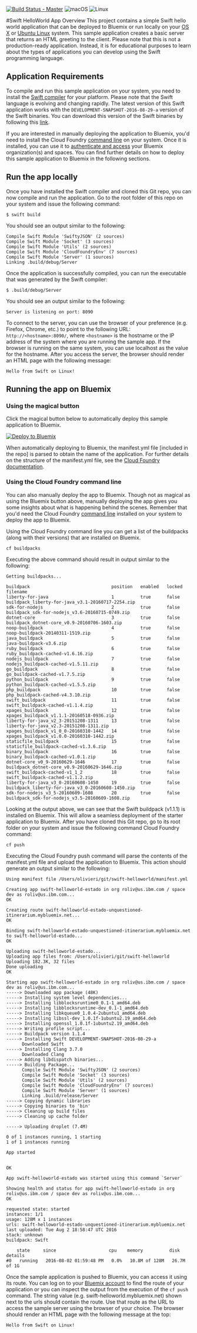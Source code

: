[![Build Status - Master](https://travis-ci.org/IBM-Bluemix/swift-helloworld.svg?branch=bluemix-estado)](https://travis-ci.org/IBM-Bluemix/swift-helloworld)
![macOS](https://img.shields.io/badge/os-macOS-green.svg?style=flat)
![Linux](https://img.shields.io/badge/os-linux-green.svg?style=flat)

#Swift HelloWorld App Overview
This project contains a simple Swift hello world application that can be deployed to Bluemix or run locally on your [OS X](http://www.apple.com/osx/) or [Ubuntu Linux](http://www.ubuntu.com/download) system.  This sample application creates a basic server that returns an HTML greeting to the client.  Please note that this is not a production-ready application.  Instead, it is for educational purposes to learn about the types of applications you can develop using the Swift programming language.

## Application Requirements
To compile and run this sample application on your system, you need to install the [Swift compiler](https://swift.org/download/) for your platform. Please note that the Swift language is evolving and changing rapidly. The latest version of this Swift application works with the `DEVELOPMENT-SNAPSHOT-2016-08-29-a` version of the Swift binaries. You can download this version of the Swift binaries by following this [link](https://swift.org/download/).

If you are interested in manually deploying the application to Bluemix, you'd need to install the Cloud Foundry [command line](https://docs.cloudfoundry.org/devguide/cf-cli/install-go-cli.html) on your system.  Once it is installed, you can use it to [authenticate and access](https://www.ng.bluemix.net/docs/starters/install_cli.html) your Bluemix organization(s) and spaces.  You can find further details on how to deploy this sample application to Bluemix in the following sections.

## Run the app locally
Once you have installed the Swift compiler and cloned this Git repo, you can now compile and run the application. Go to the root folder of this repo on your system and issue the following command:
```
$ swift build
```
You should see an output similar to the following:
```
Compile Swift Module 'SwiftyJSON' (2 sources)
Compile Swift Module 'Socket' (3 sources)
Compile Swift Module 'Utils' (2 sources)
Compile Swift Module 'CloudFoundryEnv' (7 sources)
Compile Swift Module 'Server' (1 sources)
Linking .build/debug/Server
```
Once the application is successfully compiled, you can run the executable that was generated by the Swift compiler:
```
$ .build/debug/Server
```
You should see an output similar to the following:

```
Server is listening on port: 8090
```

To connect to the server, you can use the browser of your preference (e.g. Firefox, Chrome, etc.) to point to the following URL: `http://<hostname>:8090/`, where `<hostname>` is the hostname or the IP address of the system where you are running the sample app.  If the browser is running on the same system, you can use localhost as the value for the hostname.  After you access the server, the browser should render an HTML page with the following message:

```
Hello from Swift on Linux!
```

## Running the app on Bluemix
### Using the magical button
Click the magical button below to automatically deploy this sample application to Bluemix.

[![Deploy to Bluemix](https://bluemix.net/deploy/button.png)](https://bluemix.net/deploy)

When automatically deploying to Bluemix, the manifest.yml file [included in the repo] is parsed to obtain the name of the application.  For further details on the structure of the manifest.yml file, see the [Cloud Foundry documentation](https://docs.cloudfoundry.org/devguide/deploy-apps/manifest.html#minimal-manifest).

### Using the Cloud Foundry command line
You can also manually deploy the app to Bluemix.  Though not as magical as using the Bluemix button above, manually deploying the app gives you some insights about what is happening behind the scenes.  Remember that you'd need the Cloud Foundry [command line](https://www.ng.bluemix.net/docs/starters/install_cli.html) installed on your system to deploy the app to Bluemix.

Using the Cloud Foundry command line you can get a list of the buildpacks (along with their versions) that are installed on Bluemix.

```
cf buildpacks
```

Executing the above command should result in output similar to the following:

```
Getting buildpacks...

buildpack                               position   enabled   locked   filename   
liberty-for-java                        1          true      false    buildpack_liberty-for-java_v3.1-20160717-2254.zip   
sdk-for-nodejs                          2          true      false    buildpack_sdk-for-nodejs_v3.6-20160715-0749.zip   
dotnet-core                             3          true      false    buildpack_dotnet-core_v0.9-20160706-1603.zip   
noop-buildpack                          4          true      false    noop-buildpack-20140311-1519.zip   
java_buildpack                          5          true      false    java-buildpack-v3.6.zip   
ruby_buildpack                          6          true      false    ruby_buildpack-cached-v1.6.16.zip   
nodejs_buildpack                        7          true      false    nodejs_buildpack-cached-v1.5.11.zip   
go_buildpack                            8          true      false    go_buildpack-cached-v1.7.5.zip   
python_buildpack                        9          true      false    python_buildpack-cached-v1.5.5.zip   
php_buildpack                           10         true      false    php_buildpack-cached-v4.3.10.zip   
swift_buildpack                         11         true      false    swift_buildpack-cached-v1.1.4.zip   
xpages_buildpack                        12         true      false    xpages_buildpack_v1.1.1-20160518-0936.zip   
liberty-for-java_v2_3-20151208-1311     13         true      false    liberty-for-java_v2.3-20151208-1311.zip   
xpages_buildpack_v1_0_0-20160310-1442   14         true      false    xpages_buildpack_v1.0.0-20160310-1442.zip   
staticfile_buildpack                    15         true      false    staticfile_buildpack-cached-v1.3.6.zip   
binary_buildpack                        16         true      false    binary_buildpack-cached-v1.0.1.zip   
dotnet-core_v0_9-20160629-1646          17         true      false    buildpack_dotnet-core_v0.9-20160629-1646.zip   
swift_buildpack-cached-v1_1_2           18         true      false    swift_buildpack-cached-v1.1.2.zip   
liberty-for-java_v3_0-20160608-1450     19         true      false    buildpack_liberty-for-java_v3_0-20160608-1450.zip   
sdk-for-nodejs_v3_5-20160609-1608       20         true      false    buildpack_sdk-for-nodejs_v3.5-20160609-1608.zip   
```

Looking at the output above, we can see that the Swift buildpack (v1.1.1) is installed on Bluemix.  This will allow a seamless deployment of the starter application to Bluemix. After you have cloned this Git repo, go to its root folder on your system and issue the following command Cloud Foundry command:

```
cf push
```

Executing the Cloud Foundry push command will parse the contents of the manifest.yml file and upload the application to Bluemix.  This action should generate an output similar to the following:

```
Using manifest file /Users/olivieri/git/swift-helloworld/manifest.yml

Creating app swift-helloworld-estado in org roliv@us.ibm.com / space dev as roliv@us.ibm.com...
OK

Creating route swift-helloworld-estado-unquestioned-itinerarium.mybluemix.net...
OK

Binding swift-helloworld-estado-unquestioned-itinerarium.mybluemix.net to swift-helloworld-estado...
OK

Uploading swift-helloworld-estado...
Uploading app files from: /Users/olivieri/git/swift-helloworld
Uploading 182.3K, 32 files
Done uploading               
OK

Starting app swift-helloworld-estado in org roliv@us.ibm.com / space dev as roliv@us.ibm.com...
-----> Downloaded app package (48K)
-----> Installing system level dependencies...
-----> Installing libblocksruntime0_0.1-1_amd64.deb
-----> Installing libblocksruntime-dev_0.1-1_amd64.deb
-----> Installing libkqueue0_1.0.4-2ubuntu1_amd64.deb
-----> Installing libssl-dev_1.0.1f-1ubuntu2.19_amd64.deb
-----> Installing openssl_1.0.1f-1ubuntu2.19_amd64.deb
-----> Writing profile script...
-----> Buildpack version 1.1.4
-----> Installing Swift DEVELOPMENT-SNAPSHOT-2016-08-29-a
      Downloaded Swift
-----> Installing Clang 3.7.0
      Downloaded Clang
-----> Adding libdispatch binaries...
-----> Building Package...
      Compile Swift Module 'SwiftyJSON' (2 sources)
      Compile Swift Module 'Socket' (3 sources)
      Compile Swift Module 'Utils' (2 sources)
      Compile Swift Module 'CloudFoundryEnv' (7 sources)
      Compile Swift Module 'Server' (1 sources)
      Linking .build/release/Server
-----> Copying dynamic libraries
-----> Copying binaries to 'bin'
-----> Cleaning up build files
-----> Cleaning up cache folder

-----> Uploading droplet (7.4M)

0 of 1 instances running, 1 starting
1 of 1 instances running

App started


OK

App swift-helloworld-estado was started using this command `Server`

Showing health and status for app swift-helloworld-estado in org roliv@us.ibm.com / space dev as roliv@us.ibm.com...
OK

requested state: started
instances: 1/1
usage: 128M x 1 instances
urls: swift-helloworld-estado-unquestioned-itinerarium.mybluemix.net
last uploaded: Tue Aug 2 18:58:47 UTC 2016
stack: unknown
buildpack: Swift

    state     since                    cpu    memory          disk          details   
#0   running   2016-08-02 01:59:48 PM   0.0%   10.8M of 128M   26.7M of 1G      
```

Once the sample application is pushed to Bluemix, you can access it using its route. You can log on to your [Bluemix account](https://console.ng.bluemix.net) to find the route of your application or you can inspect the output from the execution of the `cf push` command.  The string value (e.g. swift-helloworld.mybluemix.net) shown next to the urls should contain the route.  Use that route as the URL to access the sample server using the browser of your choice.  The browser should render an HTML page with the following message at the top:

```
Hello from Swift on Linux!
```
